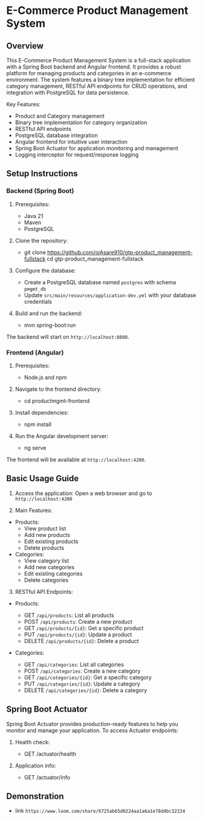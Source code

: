 # E-Commerce Product Management System

## Overview

This E-Commerce Product Management System is a full-stack application with a Spring Boot backend and Angular frontend. It provides a robust platform for managing products and categories in an e-commerce environment. The system features a binary tree implementation for efficient category management, RESTful API endpoints for CRUD operations, and integration with PostgreSQL for data persistence.

Key Features:
- Product and Category management
- Binary tree implementation for category organization
- RESTful API endpoints
- PostgreSQL database integration
- Angular frontend for intuitive user interaction
- Spring Boot Actuator for application monitoring and management
- Logging interceptor for request/response logging

## Setup Instructions

### Backend (Spring Boot)

1. Prerequisites:
    - Java 21
    - Maven
    - PostgreSQL

2. Clone the repository:
   - git clone https://github.com/ojAsare910/gtp-product_management-fullstack
     cd gtp-product_management-fullstack

3. Configure the database:
   - Create a PostgreSQL database named `postgres` with schema `pmgmt_db`
   - Update `src/main/resources/application-dev.yml` with your database credentials

4. Build and run the backend:
   - mvn spring-boot:run

The backend will start on `http://localhost:8080`.

### Frontend (Angular)

1. Prerequisites:
   - Node.js and npm

2. Navigate to the frontend directory:
   - cd productmgmt-frontend

3. Install dependencies:
   - npm install

4. Run the Angular development server:
   - ng serve

The frontend will be available at `http://localhost:4200`.

## Basic Usage Guide

1. Access the application:
   Open a web browser and go to `http://localhost:4200`

2. Main Features:
- Products:
   - View product list
   - Add new products
   - Edit existing products
   - Delete products
- Categories:
   - View category list
   - Add new categories
   - Edit existing categories
   - Delete categories

3. RESTful API Endpoints:
- Products:
   - GET `/api/products`: List all products
   - POST `/api/products`: Create a new product
   - GET `/api/products/{id}`: Get a specific product
   - PUT `/api/products/{id}`: Update a product
   - DELETE `/api/products/{id}`: Delete a product

- Categories:
   - GET `/api/categories`: List all categories
   - POST `/api/categories`: Create a new category
   - GET `/api/categories/{id}`: Get a specific category
   - PUT `/api/categories/{id}`: Update a category
   - DELETE `/api/categories/{id}`: Delete a category

## Spring Boot Actuator

Spring Boot Actuator provides production-ready features to help you monitor and manage your application. To access Actuator endpoints:

1. Health check:
   - GET /actuator/health
   
2. Application info:
   - GET /actuator/info

## Demonstration
   - link `https://www.loom.com/share/6725ab65d0224aa1a6a1e78d4bc32224`
